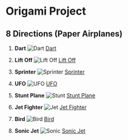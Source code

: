 # Origami Project

## 8 Directions (Paper Airplanes)

1. **Dart**
![Dart](https://github.com/user-attachments/assets/12233e75-be6c-4cc3-bae6-df434d540202)
[Dart](https://www.foldnfly.com/1.html#Basic-Dart)

2. **Lift Off**
![Lift Off](https://github.com/user-attachments/assets/a352a811-9c88-47e0-8f23-821b6fac80c1)
[Lift Off](https://www.foldnfly.com/38.html#Lift-Off)

3. **Sprinter**
![Sprinter](https://github.com/user-attachments/assets/8cbafce2-585a-46a2-b8df-eb9f8ff6e647)
[Sprinter](https://www.foldnfly.com/4.html#The-Sprinter)

4. **UFO**
![UFO](https://github.com/user-attachments/assets/611a93db-e3fc-47b5-abc7-e1f4671724d7)
[UFO](https://www.foldnfly.com/13.html#The-UFO)

5. **Stunt Plane**
![Stunt](https://github.com/user-attachments/assets/5278ccc0-d836-4e4b-9c6f-a0d81e9cca55)
[Stunt Plane](https://www.foldnfly.com/16.html#Stunt-Plane)

6. **Jet Fighter**
![Jet](https://github.com/user-attachments/assets/f1691a54-4f03-4e82-a457-507a02dab73e)
[Jet Fighter](https://www.foldnfly.com/24.html#Jet-Fighter)

7. **Bird**
![Bird](https://github.com/user-attachments/assets/735ed0b2-6327-4138-a7fd-04b799880e76)
[Bird](https://www.foldnfly.com/32.html#The-Bird)

8. **Sonic Jet**
![Sonic](https://github.com/user-attachments/assets/1afff73a-5615-4534-b066-a1d729e4d371)
[Sonic Jet](https://www.foldnfly.com/41.html#Sonic-Jet)
